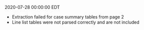 2020-07-28 00:00:00 EDT


- Extraction failed for case summary tables from page 2
- Line list tables were not parsed correctly and are not included
